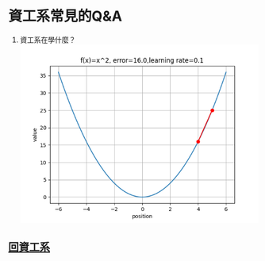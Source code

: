 # 資工系常見的Q&A
1. 資工系在學什麼？
![1](https://github.com/cycyucheng1010/sa110a/blob/master/mid_tern/img/Figure_1.png)
## [回資工系](https://cycnqu.github.io/csie/csie)
